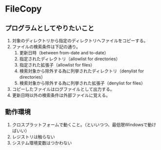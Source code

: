 # FileCopy
## プログラムとしてやりたいこと
1. 対象のディレクトリから指定のディレクトリへファイルをコピーする。
1. ファイルの検索条件は下記の通り。
    1. 更新日時（between from-date and to-date）
    1. 指定されたディレクトリ（allowlist for directories）
    1. 指定された拡張子（allowlist for files）
    1. 検索対象から除外する為に列挙されたディレクトリ（denylist for directories）
    1. 検索対象から除外する為に列挙された拡張子（denylist for files）
1. コピーしたファイルはログファイルとして出力する。
1. 更新日時以外の検索条件は外部ファイルに覚える。

## 動作環境
1. クロスプラットフォームで動くこと。（といいつつ、最低限Windowsで動けばいい）
1. レジストリは触らない
1. システム環境変数はつかわない
